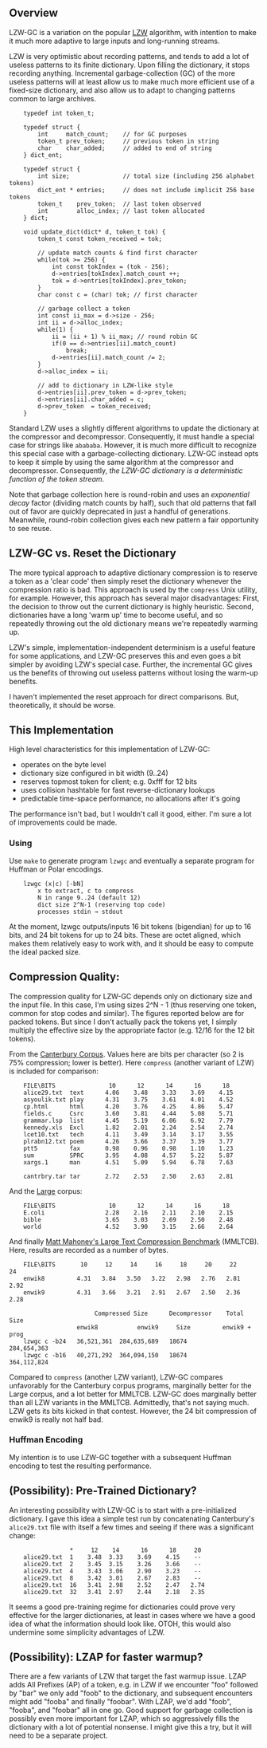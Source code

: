 
## Overview

LZW-GC is a variation on the popular [LZW](http://en.wikipedia.org/wiki/Lempel%E2%80%93Ziv%E2%80%93Welch) algorithm, with intention to make it much more adaptive to large inputs and long-running streams.

LZW is very optimistic about recording patterns, and tends to add a lot of useless patterns to its finite dictionary. Upon filling the dictionary, it stops recording anything. Incremental garbage-collection (GC) of the more useless patterns will at least allow us to make much more efficient use of a fixed-size dictionary, and also allow us to adapt to changing patterns common to large archives.

        typedef int token_t;

        typedef struct {
            int     match_count;    // for GC purposes
            token_t prev_token;     // previous token in string
            char    char_added;     // added to end of string 
        } dict_ent;
        
        typedef struct {
            int size;               // total size (including 256 alphabet tokens)
            dict_ent * entries;     // does not include implicit 256 base tokens
            token_t    prev_token;  // last token observed
            int        alloc_index; // last token allocated
        } dict;

        void update_dict(dict* d, token_t tok) {
            token_t const token_received = tok;

            // update match counts & find first character
            while(tok >= 256) {
                int const tokIndex = (tok - 256);
                d->entries[tokIndex].match_count ++;
                tok = d->entries[tokIndex].prev_token;
            } 
            char const c = (char) tok; // first character
            
            // garbage collect a token
            int const ii_max = d->size - 256;
            int ii = d->alloc_index;
            while(1) {
                ii = (ii + 1) % ii_max; // round robin GC
                if(0 == d->entries[ii].match_count)
                    break;
                d->entries[ii].match_count /= 2;
            }
            d->alloc_index = ii;
            
            // add to dictionary in LZW-like style
            d->entries[ii].prev_token = d->prev_token;
            d->entries[ii].char_added = c;
            d->prev_token  = token_received;
        }

Standard LZW uses a slightly different algorithms to update the dictionary at the compressor and decompressor. Consequently, it must handle a special case for strings like `abababa`. However, it is much more difficult to recognize this special case with a garbage-collecting dictionary. LZW-GC instead opts to keep it simple by using the same algorithm at the compressor and decompressor. Consequently, *the LZW-GC dictionary is a deterministic function of the token stream*. 

Note that garbage collection here is round-robin and uses an *exponential decay* factor (dividing match counts by half), such that old patterns that fall out of favor are quickly deprecated in just a handful of generations. Meanwhile, round-robin collection gives each new pattern a fair opportunity to see reuse.

## LZW-GC vs. Reset the Dictionary

The more typical approach to adaptive dictionary compression is to reserve a token as a 'clear code' then simply reset the dictionary whenever the compression ratio is bad. This approach is used by the `compress` Unix utility, for example. However, this approach has several major disadvantages: First, the decision to throw out the current dictionary is highly heuristic. Second, dictionaries have a long 'warm up' time to become useful, and so repeatedly throwing out the old dictionary means we're repeatedly warming up.

LZW's simple, implementation-independent determinism is a useful feature for some applications, and LZW-GC preserves this and even goes a bit simpler by avoiding LZW's special case. Further, the incremental GC gives us the benefits of throwing out useless patterns without losing the warm-up benefits. 

I haven't implemented the reset approach for direct comparisons. But, theoretically, it should be worse.

## This Implementation

High level characteristics for this implementation of LZW-GC:

* operates on the byte level
* dictionary size configured in bit width (9..24)
* reserves topmost token for client; e.g. 0xfff for 12 bits
* uses collision hashtable for fast reverse-dictionary lookups 
* predictable time-space performance, no allocations after it's going

The performance isn't bad, but I wouldn't call it good, either. I'm sure a lot of improvements could be made.

### Using

Use `make` to generate program `lzwgc` and eventually a separate program for Huffman or Polar encodings.

        lzwgc (x|c) [-bN]
            x to extract, c to compress
            N in range 9..24 (default 12)   
            dict size 2^N-1 (reserving top code)
            processes stdin → stdout

At the moment, lzwgc outputs/inputs 16 bit tokens (bigendian) for up to 16 bits, and 24 bit tokens for up to 24 bits. These are octet aligned, which makes them relatively easy to work with, and it should be easy to compute the ideal packed size. 

## Compression Quality:

The compression quality for LZW-GC depends only on dictionary size and the input file. In this case, I'm using sizes 2^N - 1 (thus reserving one token, common for stop codes and similar). The figures reported below are for packed tokens. But since I don't actually pack the tokens yet, I simply multiply the effective size by the appropriate factor (e.g. 12/16 for the 12 bit tokens). 

From the [Canterbury Corpus](http://corpus.canterbury.ac.nz/details/cantrbry/RatioByRatio.html). Values here are bits per character (so 2 is 75% compression; lower is better). Here `compress` (another variant of LZW) is included for comparison:

        FILE\BITS               10      12      14      16      18     
        alice29.txt  text      4.06    3.48    3.33    3.69    4.15     
        asyoulik.txt play      4.31    3.75    3.61    4.01    4.52    
        cp.html      html      4.20    3.76    4.25    4.86    5.47    
        fields.c     Csrc      3.60    3.81    4.44    5.08    5.71    
        grammar.lsp  list      4.45    5.19    6.06    6.92    7.79    
        kennedy.xls  Excl      1.82    2.01    2.24    2.54    2.74      
        lcet10.txt   tech      4.11    3.49    3.14    3.17    3.55      
        plrabn12.txt poem      4.26    3.66    3.37    3.39    3.77      
        ptt5         fax       0.98    0.96    0.98    1.10    1.23    
        sum          SPRC      3.95    4.08    4.57    5.22    5.87
        xargs.1      man       4.51    5.09    5.94    6.78    7.63

        cantrbry.tar tar       2.72    2.53    2.50    2.63    2.81

And the [Large](http://corpus.canterbury.ac.nz/details/large/RatioByRatio.html) corpus:

        FILE\BITS               10      12      14      16      18     
        E.coli                 2.28    2.16    2.11    2.10    2.15
        bible                  3.65    3.03    2.69    2.50    2.48    
        world                  4.52    3.90    3.15    2.66    2.64

And finally [Matt Mahoney's Large Text Compression Benchmark](http://mattmahoney.net/dc/text.html) (MMLTCB). Here, results are recorded as a number of bytes. 

        FILE\BITS       10     12     14     16     18     20     22     24 
        enwik8         4.31   3.84   3.50   3.22   2.98   2.76   2.81   2.92 
        enwik9         4.31   3.66   3.21   2.91   2.67   2.50   2.36   2.28

                            Compressed Size      Decompressor    Total Size
                       enwik8           enwik9     Size         enwik9 + prog
        lzwgc c -b24   36,521,361  284,635,689   18674          284,654,363 
        lzwgc c -b16   40,271,292  364,094,150   18674          364,112,824

Compared to `compress` (another LZW variant), LZW-GC compares unfavorably for the Canterbury corpus programs, marginally better for the Large corpus, and a lot better for MMLTCB. LZW-GC does marginally better than all LZW variants in the MMLTCB. Admittedly, that's not saying much. LZW gets its bits kicked in that contest. However, the 24 bit compression of enwik9 is really not half bad.

### Huffman Encoding

My intention is to use LZW-GC together with a subsequent Huffman encoding to test the resulting performance. 




## (Possibility): Pre-Trained Dictionary?

An interesting possibility with LZW-GC is to start with a pre-initialized dictionary. I gave this idea a simple test run by concatenating Canterbury's `alice29.txt` file with itself a few times and seeing if there was a significant change:

                     *     12    14      16      18     20    
        alice29.txt  1    3.48  3.33    3.69    4.15    --
        alice29.txt  2    3.45  3.15    3.26    3.66    --
        alice29.txt  4    3.43  3.06    2.90    3.23    --
        alice29.txt  8    3.42  3.01    2.67    2.83    --
        alice29.txt  16   3.41  2.98    2.52    2.47   2.74
        alice29.txt  32   3.41  2.97    2.44    2.18   2.35

It seems a good pre-training regime for dictionaries could prove very effective for the larger dictionaries, at least in cases where we have a good idea of what the information should look like. OTOH, this would also undermine some simplicity advantages of LZW. 

## (Possibility): LZAP for faster warmup?

There are a few variants of LZW that target the fast warmup issue. LZAP adds All Prefixes (AP) of a token, e.g. in LZW if we encounter "foo" followed by "bar" we only add "foob" to the dictionary, and subsequent encounters might add "fooba" and finally "foobar". With LZAP, we'd add "foob", "fooba", and "foobar" all in one go. Good support for garbage collection is possibly even more important for LZAP, which so aggressively fills the dictionary with a lot of potential nonsense. I might give this a try, but it will need to be a separate project. 
